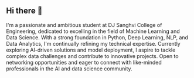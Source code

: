 ## Hi there 👋

I'm a passionate and ambitious student at DJ Sanghvi College of Engineering, dedicated to excelling in the field of Machine Learning and Data Science. With a strong foundation in Python, Deep Learning, NLP, and Data Analytics, I'm continually refining my technical expertise. Currently exploring AI-driven solutions and model deployment, I aspire to tackle complex data challenges and contribute to innovative projects. Open to networking opportunities and eager to connect with like-minded professionals in the AI and data science community.
